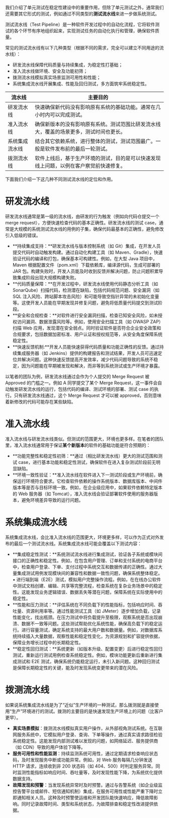 我们介绍了单元测试在稳定性建设中的重要作用，但除了单元测试之外，通常我们还需要其它形式的测试，例如通过不同类型的**测试流水线**来进一步做系统测试。

测试流水线（Test Pipeline）是一种软件开发过程中的自动化流程，它将软件测试的各个环节有序地组织起来，实现测试任务的自动化执行和管理，确保软件质量。

常见的测试流水线有以下几种类型（根据不同的需求，完全可以建立不同用途的流水线）：

- 研发流水线保障代码质量与持续集成，为稳定性打基础；
- 准入流水线做环境、安全及功能初筛；
- 拨测流水线模拟真实场景监测可用性和性能；
- 系统集成流水线开展集成、性能及回归测试，多方面筑牢系统稳定性。

| 流水线 | 主要目的 |
| --- | --- |
| 研发流水线 | 快速确保新代码没有影响原有系统的基础功能。通常在几小时内可以完成测试。 |
| 准入流水线 | 确保新版本的没有影响原有系统。测试范围比研发流水线大，覆盖的场景更多，测试时间也更长。 |
| 系统集成流水线 | 结合其它依赖系统，进行整体的测试，测试范围最广。一般是软件发布前的最后一轮测试。 |
| 拨测流水线 | 软件上线后，基于生产环境的测试，目的是可以快速发现线上问题，以例在客户察觉前快速修复。 |

下面我们介绍一下这几种不同测试流水线的定位和作用。

# **研发流水线**

研发流水线通常是第一级的流水线，由研发的行为触发（例如向代码仓提交一个 merge request），方便快速检查代码的基本正确性。研发流水线的测试 case，通常是大规模的系统测试流水线的用例的子集，确保代码最基本的正确性，避免修改引入低级的错误。

- **持续集成支持：**研发流水线与版本控制系统（如 Git）集成，在开发人员提交代码时自动触发构建。通过自动化构建工具（如 Maven、Gradle），快速验证代码的编译和打包，确保基本可构建性。例如，在大型 Java 项目中，Maven 根据配置文件（pom.xml）下载依赖库，编译源代码，生成可部署的 JAR 包。构建失败时，开发人员能及时收到反馈并解决问题，防止问题积累导致集成阶段出现大规模构建失败。
- **代码质量保障：**在开发过程中，研发流水线使用代码静态分析工具（如 SonarQube）扫描代码，检测潜在缺陷，包括代码规范问题、安全漏洞（如 SQL 注入风险、跨站脚本攻击风险）和可能导致空指针异常的未初始化变量等。这使开发人员能在早期发现并修复问题，避免将低质量代码提交到测试阶段。
- **安全和合规检查：**对软件进行安全漏洞扫描，检查已知安全风险，如未授权访问漏洞、数据泄露风险等。例如，使用安全扫描工具（如 OWASP ZAP）扫描 Web 应用，发现潜在安全弱点。同时验证软件是否符合企业安全政策和合规要求，包括数据加密标准、用户认证和授权规范等，从安全角度保障系统稳定性。
- **快速反馈机制:**开发人员能快速获得代码质量和功能正确性的反馈。通过持续集成服务器（如 Jenkins）提供的构建报告和测试结果，开发人员可迅速定位并解决问题。这种快速反馈提高开发效率，减少代码问题导致的系统不稳定，因为问题能在早期被发现和解决，而非等到系统测试或生产环境才暴露。

以笔者的团队为例，研发流水线通过会作为个人提交的 Merge Request 被 Approved 的门槛之一。例如 A 同学提交了某个 Merge Request，这一事件会自动触发研发流水线的运行，包括代码的编译、测试环境的部署、测试 case 的执行。只有研发流水线通过，这个 Merge Request 才可以被 approved，否则意味着新修改的代码可能存在某些缺陷。

# **准入流水线**

准入流水线与研发流水线类似。但测试的范围更大，环境也更多样。在笔者的团队里，准入流水线通常用于保证**某个新版本**的软件的基础功能是符合预期的：

- **功能完整性和稳定性初筛：**通过（相比研发流水线）更大的测试范围和测试 case，进行基本功能和稳定性测试，确保软件在进入复杂测试阶段前无明显缺陷。
- **环境一致性验证：**准入流水线在软件进入下一测试阶段或生产环境前，确保运行环境符合要求。它检查软件依赖的操作系统版本、数据库版本、中间件版本等是否与目标环境一致。例如，在企业级应用中，如果软件依赖特定版本的 Web 服务器（如 Tomcat），准入流水线会验证部署软件使用的服务器版本，避免环境差异导致的运行问题。

# **系统集成流水线**

系统集成流水线，会比准入流水线的范围更大，环境更多样，可以作为正式对外发布的最后一个测试流水线。系统集成流水线可能会覆盖以下测试内容：

- **集成稳定性测试：**系统测试流水线进行集成测试，验证各子系统或模块间接口的正确性和稳定性。例如，在包含用户管理、订单和支付系统的电商平台中，检查用户登录、下单、支付过程中系统交互和数据传递的正确性。通过大量集成测试用例发现模块间的兼容性和数据一致性问题，确保系统整体稳定。
     ▪ 进行端到端（E2E）测试，模拟用户完整操作流程。例如，在在线办公软件中测试文档创建、编辑、共享等完整流程，检查系统在复杂业务场景中的稳定性。这能发现业务逻辑错误、数据丢失等潜在问题，保障系统在实际使用中的稳定性。
- **性能和压力测试：**评估系统在不同负载下的性能指标，包括响应时间、吞吐量、资源利用率等。通过性能测试工具（如 JMeter）逐步增加负载，记录性能变化，找出瓶颈。在压力测试中将负载提升至极限，观察系统是否出现崩溃、数据不一致等问题。这些测试帮助优化系统性能，确保高负载下的稳定运行。进行容量测试，确定系统支持的最大用户数和数据量。例如，对数据库系统持续插入大量数据，观察性能和稳定性变化，为资源规划和扩容提供依据，保障业务增长过程中的长期稳定性。
- **稳定性回归测试：**系统更新（如版本升级、配置变更）后进行稳定性回归测试，重新运行测试用例检查系统稳定性。例如，模块功能更新后重新进行集成测试和 E2E 测试，确保系统仍能稳定运行，未引入新问题。这种回归测试是保障长期稳定性的关键，能及时发现系统变更带来的潜在风险。

# **拨测流水线**

如果说系统集成流水线是为了“近似”生产环境的一种测试，那么拨测就是直接使用“生产”环境进行的测试。拨测的主要目的是快速发现生产环境上的问题（比客户更早）。

- **真实场景模拟**：拨测流水线模拟真实用户操作，从外部视角测试系统。在互联网服务系统中，它模拟用户登录、查询、下单等操作，通过真实请求路径检验系统稳定性。这能发现内部测试难以发现的问题，如网络延迟、服务提供商（如 CDN）导致的用户体验下降等。
- **服务可用性和性能监测**：持续监测系统可用性，通过定期请求检查响应状态码，及时发现服务中断或功能异常。例如，对 Web 服务每隔几分钟发送 HTTP 请求，连续收到非 200 状态码（如 404、500）时判定服务异常。同时监测性能指标如响应时间、吞吐量等，及时发现性能下降，为系统优化提供数据支持。
- **故障发现和预警**：当发现系统异常时及时预警。通过与告警系统（如企业级监控告警平台或邮件、短信通知机制）集成，在服务可用性或性能严重下降时立即通知相关人员。这种及时预警使运维和开发团队能快速响应，降低故障影响。同时记录故障时间、类型和系统状态，为故障排查和稳定性改进提供依据。